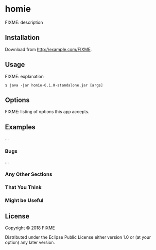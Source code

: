 # homie

FIXME: description

## Installation

Download from http://example.com/FIXME.

## Usage

FIXME: explanation

    $ java -jar homie-0.1.0-standalone.jar [args]

## Options

FIXME: listing of options this app accepts.

## Examples

...

### Bugs

...

### Any Other Sections
### That You Think
### Might be Useful

## License

Copyright © 2018 FIXME

Distributed under the Eclipse Public License either version 1.0 or (at
your option) any later version.

